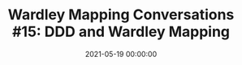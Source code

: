 ---
title: 'Wardley Mapping Conversations #15: DDD and Wardley Mapping'
description: >
 Ben is joined by Xin Yao and João Rosa to discuss the intersection of Domain-Driven Design and Wardley Mapping.
conference: 'Wardley Mapping Conversations'
type: 'panel'
location: 'Online'
website: https://learnwardleymapping.com/event/wardley-mapping-conversations-11-ddd-and-wardley-mapping-with-joao-and-xin/
videoYoutube: 'KGxdftVp-lc'
date: 2021-05-19 00:00:00
featured_image: '/images/speaking/2021-05-11-wardley-mapping-conversations-ddd-and-wardley-mapping.webp'
---
